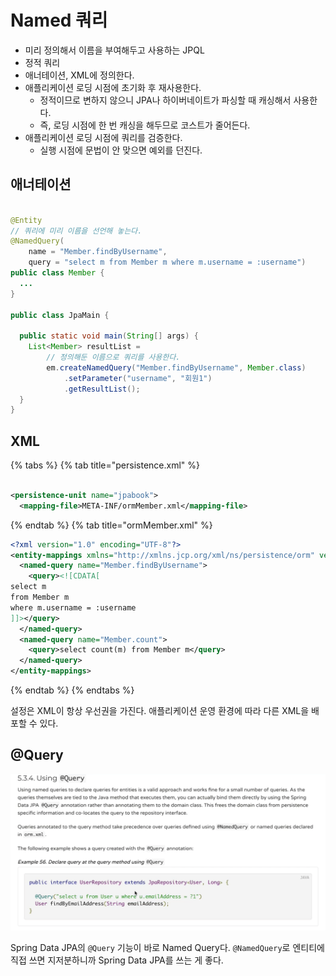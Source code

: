 # Named 쿼리

- 미리 정의해서 이름을 부여해두고 사용하는 JPQL
- 정적 쿼리
- 애너테이션, XML에 정의한다.
- 애플리케이션 로딩 시점에 초기화 후 재사용한다.
    - 정적이므로 변하지 않으니 JPA나 하이버네이트가 파싱할 때 캐싱해서 사용한다.
    - 즉, 로딩 시점에 한 번 캐싱을 해두므로 코스트가 줄어든다.
- 애플리케이션 로딩 시점에 쿼리를 검증한다.
    - 실행 시점에 문법이 안 맞으면 예외를 던진다.

## 애너테이션

```java

@Entity
// 쿼리에 미리 이름을 선언해 놓는다.
@NamedQuery(
    name = "Member.findByUsername",
    query = "select m from Member m where m.username = :username")
public class Member {
  ...
}

public class JpaMain {

  public static void main(String[] args) {
    List<Member> resultList =
        // 정의해둔 이름으로 쿼리를 사용한다.
        em.createNamedQuery("Member.findByUsername", Member.class)
            .setParameter("username", "회원1")
            .getResultList();
  }
}
```

## XML

{% tabs %} {% tab title="persistence.xml" %}

```xml

<persistence-unit name="jpabook">
  <mapping-file>META-INF/ormMember.xml</mapping-file>
```

{% endtab %} {% tab title="ormMember.xml" %}

```xml
<?xml version="1.0" encoding="UTF-8"?>
<entity-mappings xmlns="http://xmlns.jcp.org/xml/ns/persistence/orm" version="2.1">
  <named-query name="Member.findByUsername">
    <query><![CDATA[
select m
from Member m
where m.username = :username
]]></query>
  </named-query>
  <named-query name="Member.count">
    <query>select count(m) from Member m</query>
  </named-query>
</entity-mappings>
```

{% endtab %} {% endtabs %}

설정은 XML이 항상 우선권을 가진다. 애플리케이션 운영 환경에 따라 다른 XML을 배포할 수 있다.

## @Query

![](../../.gitbook/assets/kimyounghan-orm-jpa/11/screenshot%202021-05-23%20오후%204.52.58.png)

Spring Data JPA의 `@Query` 기능이 바로 Named Query다. `@NamedQuery`로 엔티티에 직접 쓰면 지저분하니까 Spring Data JPA를 쓰는 게 좋다.